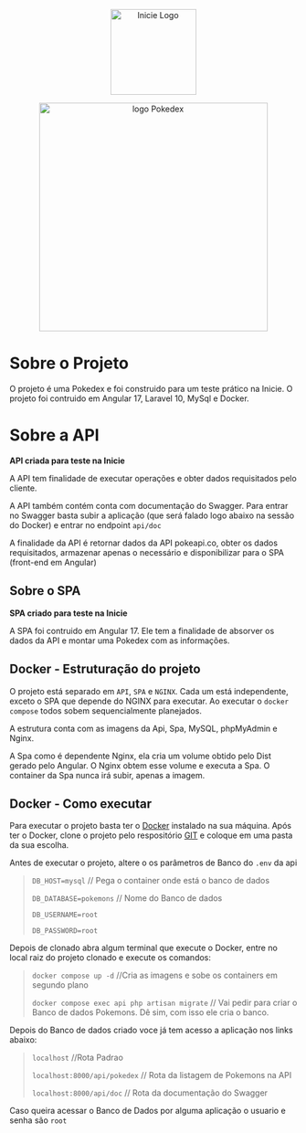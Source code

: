 <p align="center"><a href="https://inicie.digital/" target="_blank"><img src="https://attachments.gupy.io/production/companies/24820/career/54823/images/2024-01-04_14-13_companyLogoUrl.png" width="150" alt="Inicie Logo"></a></p><p align="center"><img src="https://archives.bulbagarden.net/media/upload/4/4b/Pok%C3%A9dex_logo.png" width="400" alt="logo Pokedex"></p>

# Sobre o Projeto

O projeto é uma Pokedex e foi construido para um teste prático na Inicie.
O projeto foi contruido em Angular 17, Laravel 10, MySql e Docker.

# Sobre a API
**API criada para teste na Inicie**

A API tem finalidade de executar operações e obter dados requisitados pelo cliente. 

A API também contém conta com documentação do Swagger.
Para entrar no Swagger basta subir a aplicação (que será falado logo abaixo na sessão do Docker) e entrar no endpoint ```api/doc```

A finalidade da API é retornar dados da API pokeapi.co, obter os dados requisitados, armazenar apenas o necessário e disponibilizar para o SPA (front-end em Angular)


## Sobre o SPA
**SPA criado para teste na Inicie**

A SPA foi contruido em Angular 17. Ele tem a finalidade de absorver os dados da API e montar uma Pokedex com as informações.

## Docker - Estruturação do projeto

O projeto está separado em ```API```, ```SPA``` e ```NGINX```. Cada um está independente, exceto o SPA que depende do NGINX para executar. 
Ao executar o ```docker compose``` todos sobem sequencialmente planejados.

A estrutura conta com as imagens da Api, Spa, MySQL, phpMyAdmin e Nginx.

A Spa como é dependente Nginx, ela cria um volume obtido pelo Dist gerado pelo Angular. O Nginx obtem esse volume e executa a Spa. O container da Spa nunca irá subir, apenas a imagem.

## Docker - Como executar

Para executar o projeto basta ter o [Docker](https://docs.docker.com/get-docker/) instalado na sua máquina.
Após ter o Docker, clone o projeto pelo respositório [GIT](https://github.com/heylucasf/pokedex_inicie) e coloque em uma pasta da sua escolha.

Antes de executar o projeto, altere o os parâmetros de Banco do ```.env``` da api
> ```DB_HOST=mysql``` // Pega o container onde está o banco de dados
>
> ```DB_DATABASE=pokemons``` // Nome do Banco de dados
>
> ```DB_USERNAME=root```
>
> ```DB_PASSWORD=root```
>

Depois de clonado abra algum terminal que execute o Docker, entre no local raiz do projeto clonado e execute os comandos:
> ```docker compose up -d``` //Cria as imagens e sobe os containers em segundo plano
>
> ```docker compose exec api php artisan migrate``` // Vai pedir para criar o Banco de dados Pokemons. Dê sim, com isso ele cria o banco.
>

Depois do Banco de dados criado voce já tem acesso a aplicação nos links abaixo:
> ```localhost``` //Rota Padrao
>
> ```localhost:8000/api/pokedex``` // Rota da listagem de Pokemons na API
>
> ```localhost:8000/api/doc``` // Rota da documentação do Swagger
>

Caso queira acessar o Banco de Dados por alguma aplicação o usuario e senha são ```root```